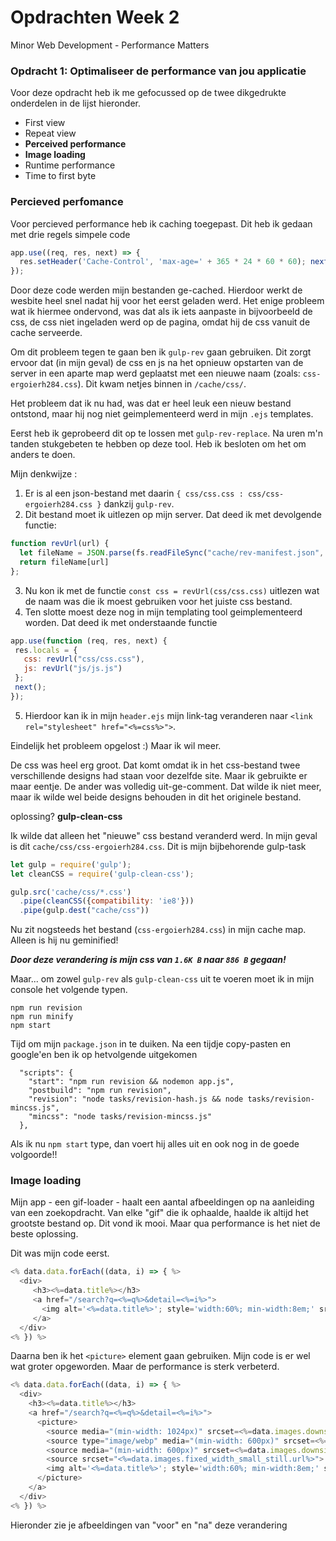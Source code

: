 # Opdrachten Week 2
Minor Web Development - Performance Matters

### Opdracht 1: Optimaliseer de performance van jou applicatie

Voor deze opdracht heb ik me gefocussed op de twee dikgedrukte onderdelen in de lijst hieronder.

* First view  
* Repeat view  
* **Perceived performance**
* **Image loading**
* Runtime performance
* Time to first byte

### Percieved perfomance 

Voor percieved performance heb ik caching toegepast. Dit heb ik gedaan met drie regels simpele code

```javascript
app.use((req, res, next) => {
  res.setHeader('Cache-Control', 'max-age=' + 365 * 24 * 60 * 60); next();
});
```

Door deze code werden mijn bestanden ge-cached. Hierdoor werkt de wesbite heel snel nadat hij voor het eerst geladen werd. Het enige probleem wat ik hiermee ondervond, was dat als ik iets aanpaste in bijvoorbeeld de css, de css niet ingeladen werd op de pagina, omdat hij de css vanuit de cache serveerde.

Om dit probleem tegen te gaan ben ik `gulp-rev` gaan gebruiken. Dit zorgt ervoor dat (in mijn geval) de css en js na het opnieuw opstarten van de server in een aparte map werd geplaatst met een nieuwe naam (zoals: `css-ergoierh284.css`). Dit kwam netjes binnen in `/cache/css/`.

Het probleem dat ik nu had, was dat er heel leuk een nieuw bestand ontstond, maar hij nog niet geimplementeerd werd in mijn `.ejs` templates.

Eerst heb ik geprobeerd dit op te lossen met `gulp-rev-replace`. Na uren m'n tanden stukgebeten te hebben op deze tool. Heb ik besloten om het om anders te doen. 

Mijn denkwijze :
  1. Er is al een json-bestand met daarin `{ css/css.css : css/css-ergoierh284.css }` dankzij `gulp-rev`.
  2. Dit bestand moet ik uitlezen op mijn server. Dat deed ik met devolgende functie: 
  ```javascript
  function revUrl(url) {
    let fileName = JSON.parse(fs.readFileSync("cache/rev-manifest.json", 'utf8'))
    return fileName[url]
};
```
  3. Nu kon ik met de functie `const css = revUrl(css/css.css)` uitlezen wat de naam was die ik moest gebruiken voor het juiste css bestand.
  4. Ten slotte moest deze nog in mijn templating tool geimplementeerd worden. Dat deed ik met onderstaande functie
  ```javascript
  app.use(function (req, res, next) {
   res.locals = {
     css: revUrl("css/css.css"),
     js: revUrl("js/js.js")
   };
   next();
});
```
  5. Hierdoor kan ik in mijn `header.ejs` mijn link-tag veranderen naar `<link rel="stylesheet" href="<%=css%>">`.
  
  
Eindelijk het probleem opgelost :)
Maar ik wil meer.

De css was heel erg groot. Dat komt omdat ik in het css-bestand twee verschillende designs had staan voor dezelfde site. Maar ik gebruikte er maar eentje. De ander was volledig uit-ge-comment. Dat wilde ik niet meer, maar ik wilde wel beide designs behouden in dit het originele bestand. 

oplossing? **gulp-clean-css**

Ik wilde dat alleen het "nieuwe" css bestand veranderd werd. In mijn geval is dit `cache/css/css-ergoierh284.css`. 
Dit is mijn bijbehorende gulp-task

```javascript
let gulp = require('gulp');
let cleanCSS = require('gulp-clean-css');

gulp.src('cache/css/*.css')
  .pipe(cleanCSS({compatibility: 'ie8'}))
  .pipe(gulp.dest("cache/css"))
```

Nu zit nogsteeds het bestand (`css-ergoierh284.css`) in mijn cache map. Alleen is hij nu geminified!

***Door deze verandering is mijn css van `1.6K B` naar `886 B` gegaan!***

Maar... om zowel `gulp-rev` als `gulp-clean-css` uit te voeren moet ik in mijn console het volgende typen.
  ```
  npm run revision
  npm run minify
  npm start
  ```

Tijd om mijn `package.json` in te duiken.
Na een tijdje copy-pasten en google'en ben ik op hetvolgende uitgekomen
```
  "scripts": {
    "start": "npm run revision && nodemon app.js",
    "postbuild": "npm run revision",
    "revision": "node tasks/revision-hash.js && node tasks/revision-mincss.js",
    "mincss": "node tasks/revision-mincss.js"
  },
```    

Als ik nu `npm start` type, dan voert hij alles uit en ook nog in de goede volgoorde!!

### Image loading

Mijn app - een gif-loader - haalt een aantal afbeeldingen op na aanleiding van een zoekopdracht. Van elke "gif" die ik ophaalde, haalde ik altijd het grootste bestand op. Dit vond ik mooi. Maar qua performance is het niet de beste oplossing.

Dit was mijn code eerst.

```javascript
<% data.data.forEach((data, i) => { %>
  <div>
     <h3><%=data.title%></h3>
     <a href="/search?q=<%=q%>&detail=<%=i%>">
       <img alt='<%=data.title%>'; style='width:60%; min-width:8em;' src='<%=data.images.original.url%>'>
     </a>
  </div>
<% }) %>
```

Daarna ben ik het `<picture>` element gaan gebruiken. Mijn code is er wel wat groter opgeworden. Maar de performance is sterk verbeterd.

```javascript
<% data.data.forEach((data, i) => { %>
  <div>
    <h3><%=data.title%></h3>
    <a href="/search?q=<%=q%>&detail=<%=i%>">
      <picture>
        <source media="(min-width: 1024px)" srcset=<%=data.images.downsized_large.url%>>
        <source type="image/webp" media="(min-width: 600px)" srcset=<%=data.images.preview_webp.url%>>
        <source media="(min-width: 600px)" srcset=<%=data.images.downsized_medium.url%>>
        <source srcset="<%=data.images.fixed_width_small_still.url%>">
        <img alt='<%=data.title%>'; style='width:60%; min-width:8em;' src='<%=data.images.original.url%>'>
      </picture>
    </a>
  </div>
<% }) %>
```

Hieronder zie je afbeeldingen van "voor" en "na" deze verandering
